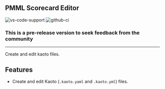 ## PMML Scorecard Editor

![vs-code-support](https://img.shields.io/badge/Visual%20Studio%20Code-1.46.0+-blue.svg)
![github-ci](https://github.com/kiegroup/kie-tools/actions/workflows/monorepo_pr_ci_full.yml/badge.svg)

### **This is a pre-release version to seek feedback from the community**

---

Create and edit kaoto files.

## Features

- Create and edit Kaoto (`.kaoto.yaml` and `.kaoto.yml`) files.
